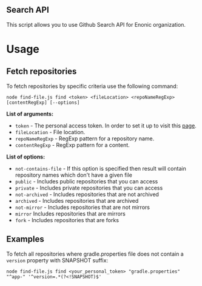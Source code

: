 ## Search API

This script allows you to use Github Search API for Enonic organization.

# Usage

## Fetch repositories

To fetch repositories by specific criteria use the following command:

    node find-file.js find <token> <fileLocation> <repoNameRegExp> [contentRegExp] [--options]

**List of arguments:**

- `token` - The personal access token. In order to set it up to visit this [page](https://github.com/settings/tokens).
- `fileLocation` - File location.
- `repoNameRegExp` - RegExp pattern for a repository name.
- `contentRegExp` - RegExp pattern for a content.

**List of options:**

- `not-contains-file` - If this option is specified then result will contain repository names which don't have a given file
- `public` - Includes public repositories that you can access
- `private` - Includes private repositories that you can access
- `not-archived` - Includes repositories that are not archived
- `archived` - Includes repositories that are archived
- `not-mirror` - Includes repositories that are not mirrors
- `mirror` Includes repositories that are mirrors
- `fork` - Includes repositories that are forks

## Examples

To fetch all repositories where gradle.properties file does not contain a `version` property with SNAPSHOT suffix:

```
node find-file.js find <your_personal_token> "gradle.properties" "^app-" '^version=.*(?<!SNAPSHOT)$'
```
 
